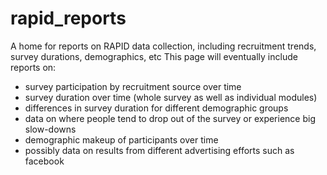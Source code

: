 # rapid_reports
A home for reports on RAPID data collection, including recruitment trends, survey durations, demographics, etc
This page will eventually include reports on:
- survey participation by recruitment source over time
- survey duration over time (whole survey as well as individual modules)
- differences in survey duration for different demographic groups
- data on where people tend to drop out of the survey or experience big slow-downs
- demographic makeup of participants over time
- possibly data on results from different advertising efforts such as facebook
